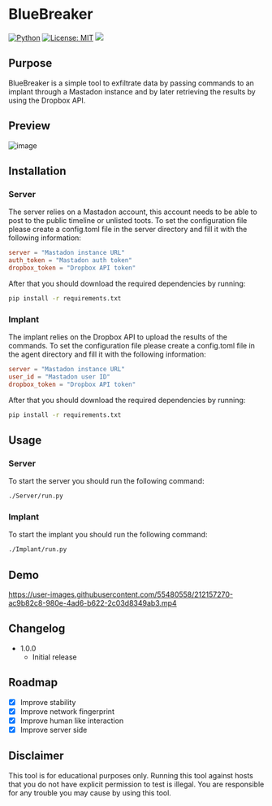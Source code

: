 # BlueBreaker
[![Python](https://img.shields.io/badge/Python-%E2%89%A5%203.6-yellow.svg)](https://www.python.org/) 
[![License: MIT](https://img.shields.io/badge/License-MIT-yellow.svg)](https://github.com/Pengrey/BlueBreaker/blob/main/LICENSE)
<img src="https://img.shields.io/badge/Maintained%3F-Yes-96c40f">

## Purpose
BlueBreaker is a simple tool to exfiltrate data by passing commands to an implant through a Mastadon instance and by later retrieving the results by using the Dropbox API.

## Preview
![image](https://user-images.githubusercontent.com/55480558/212151209-d1c7d6d4-ecb4-4b45-9591-b72e834635d0.png)

## Installation

### Server

The server relies on a Mastadon account, this account needs to be able to post to the public timeline or unlisted toots. To set the configuration file please create a config.toml file in the server directory and fill it with the following information:

```toml
server = "Mastadon instance URL"
auth_token = "Mastadon auth token"
dropbox_token = "Dropbox API token"
```

After that you should download the required dependencies by running:

```bash
pip install -r requirements.txt
```

### Implant

The implant relies on the Dropbox API to upload the results of the commands. To set the configuration file please create a config.toml file in the agent directory and fill it with the following information:

```toml
server = "Mastadon instance URL"
user_id = "Mastadon user ID"
dropbox_token = "Dropbox API token"
```

After that you should download the required dependencies by running:

```bash
pip install -r requirements.txt
```

## Usage

### Server

To start the server you should run the following command:

```bash
./Server/run.py
```

### Implant

To start the implant you should run the following command:

```bash
./Implant/run.py
```

## Demo

https://user-images.githubusercontent.com/55480558/212157270-ac9b82c8-980e-4ad6-b622-2c03d8349ab3.mp4

## Changelog

* 1.0.0
    * Initial release

## Roadmap
- [x] Improve stability
- [x] Improve network fingerprint
- [x] Improve human like interaction
- [X] Improve server side

## Disclaimer

This tool is for educational purposes only. Running this tool against hosts that you do not have explicit permission to test is illegal. You are responsible for any trouble you may cause by using this tool.
